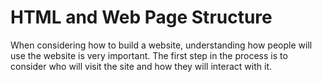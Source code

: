 # HTML and Web Page Structure
When considering how to build a website, understanding how people will use the website is very important. The first step in the process is to consider who will visit the site and how they will interact with it. 